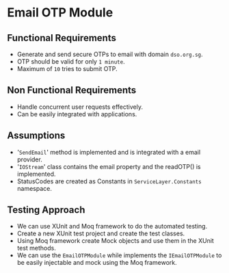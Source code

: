 # **Email OTP Module**

## **Functional Requirements**
- Generate and send secure OTPs to email with domain `dso.org.sg`.
- OTP should be valid for only `1 minute`.
- Maximum of `10` tries to submit OTP.

## **Non Functional Requirements**
- Handle concurrent user requests effectively.
- Can be easily integrated with applications.

## **Assumptions**
- '`SendEmail`' method is implemented and is integrated with a email provider.
- '`IOStream`' class contains the email property and the readOTP() is implemented.
- StatusCodes are created as Constants in `ServiceLayer.Constants` namespace.

## **Testing Approach**
- We can use XUnit and Moq framework to do the automated testing.
- Create a new XUnit test project and create the test classes.
- Using Moq framework create Mock objects and use them in the XUnit test methods.
- We can use the `EmailOTPModule` while implements the `IEmailOTPModule` to be easily injectable and mock using the Moq framework.